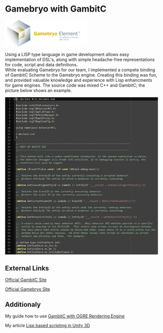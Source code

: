 # Gamebryo with GambitC

![Gamebryo](/projects/gamebryo/icon_gamebryo_270px.gif)

Using a LISP type language in game development allows easy implementation of DSL's, along with simple headache-free representations for code, script and data definitions.               
While evaluating Gamebryo for our team, I implemented a compete binding of GambitC Scheme to the Gamebryo engine. Creating this binding was fun, and provided valuable knowledge and experience with Lisp enhancments for game engines. The source code was mixed C++ and GambitC; the picture below shows an example.

![Source Code Screen](/projects/gamebryo/src_screen.png)

## External Links

[Official GambitC Site](http://gambitscheme.org/wiki/index.php/Main_Page)

[Official Gamebryo Site](http://www.gamebryo.com)

## Additionaly

My guide how to use [GambitC with OGRE Rendering Engine](https://github.com/hww/ogre-gambc)

My article [Lisp based scripting in Unity 3D](https://docs.google.com/document/d/e/2PACX-1vSx2Bilw0ZGgiUx9lbXfAR3JLs1i-kHJgqAUFN3sJWLG6si51pcFg8dTZqzzSoln6aiq24uS0w_6ZAC/pub)
